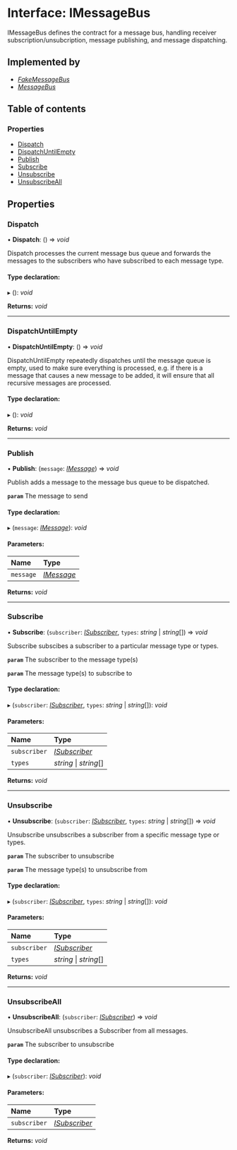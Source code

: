 # Interface: IMessageBus

IMessageBus defines the contract for a message bus, handling receiver subscription/unsubcription, message publishing,
and message dispatching.

## Implemented by

* [*FakeMessageBus*](../classes/fakemessagebus.md)
* [*MessageBus*](../classes/messagebus.md)

## Table of contents

### Properties

- [Dispatch](imessagebus.md#dispatch)
- [DispatchUntilEmpty](imessagebus.md#dispatchuntilempty)
- [Publish](imessagebus.md#publish)
- [Subscribe](imessagebus.md#subscribe)
- [Unsubscribe](imessagebus.md#unsubscribe)
- [UnsubscribeAll](imessagebus.md#unsubscribeall)

## Properties

### Dispatch

• **Dispatch**: () => *void*

Dispatch processes the current message bus queue and forwards the messages to the subscribers who have
subscribed to each message type.

#### Type declaration:

▸ (): *void*

**Returns:** *void*

___

### DispatchUntilEmpty

• **DispatchUntilEmpty**: () => *void*

DispatchUntilEmpty repeatedly dispatches until the message queue is empty, used to make sure everything is
processed, e.g. if there is a message that causes a new message to be added, it will ensure that all recursive
messages are processed.

#### Type declaration:

▸ (): *void*

**Returns:** *void*

___

### Publish

• **Publish**: (`message`: [*IMessage*](imessage.md)) => *void*

Publish adds a message to the message bus queue to be dispatched.

**`param`** The message to send

#### Type declaration:

▸ (`message`: [*IMessage*](imessage.md)): *void*

#### Parameters:

Name | Type |
:------ | :------ |
`message` | [*IMessage*](imessage.md) |

**Returns:** *void*

___

### Subscribe

• **Subscribe**: (`subscriber`: [*ISubscriber*](isubscriber.md), `types`: *string* \| *string*[]) => *void*

Subscribe subscibes a subscriber to a particular message type or types.

**`param`** The subscriber to the message type(s)

**`param`** The message type(s) to subscribe to

#### Type declaration:

▸ (`subscriber`: [*ISubscriber*](isubscriber.md), `types`: *string* \| *string*[]): *void*

#### Parameters:

Name | Type |
:------ | :------ |
`subscriber` | [*ISubscriber*](isubscriber.md) |
`types` | *string* \| *string*[] |

**Returns:** *void*

___

### Unsubscribe

• **Unsubscribe**: (`subscriber`: [*ISubscriber*](isubscriber.md), `types`: *string* \| *string*[]) => *void*

Unsubscribe unsubscribes a subscriber from a specific message type or types.

**`param`** The subscriber to unsubscribe

**`param`** The message type(s) to unsubscribe from

#### Type declaration:

▸ (`subscriber`: [*ISubscriber*](isubscriber.md), `types`: *string* \| *string*[]): *void*

#### Parameters:

Name | Type |
:------ | :------ |
`subscriber` | [*ISubscriber*](isubscriber.md) |
`types` | *string* \| *string*[] |

**Returns:** *void*

___

### UnsubscribeAll

• **UnsubscribeAll**: (`subscriber`: [*ISubscriber*](isubscriber.md)) => *void*

UnsubscribeAll unsubscribes a Subscriber from all messages.

**`param`** The subscriber to unsubscribe

#### Type declaration:

▸ (`subscriber`: [*ISubscriber*](isubscriber.md)): *void*

#### Parameters:

Name | Type |
:------ | :------ |
`subscriber` | [*ISubscriber*](isubscriber.md) |

**Returns:** *void*

